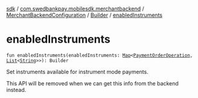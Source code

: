 [sdk](../../../index.md) / [com.swedbankpay.mobilesdk.merchantbackend](../../index.md) / [MerchantBackendConfiguration](../index.md) / [Builder](index.md) / [enabledInstruments](./enabled-instruments.md)

# enabledInstruments

`fun enabledInstruments(enabledInstruments: `[`Map`](https://kotlinlang.org/api/latest/jvm/stdlib/kotlin.collections/-map/index.html)`<`[`PaymentOrderOperation`](../../../com.swedbankpay.mobilesdk/-payment-order-operation/index.md)`, `[`List`](https://kotlinlang.org/api/latest/jvm/stdlib/kotlin.collections/-list/index.html)`<`[`String`](https://kotlinlang.org/api/latest/jvm/stdlib/kotlin/-string/index.html)`>>): Builder`

Set instruments available for instrument mode payments.

This API will be removed when we can get this info from the backend instead.

